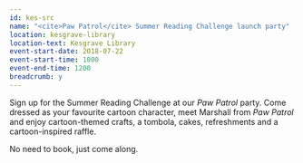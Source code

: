 ```yaml
---
id: kes-src
name: "<cite>Paw Patrol</cite> Summer Reading Challenge launch party"
location: kesgrave-library
location-text: Kesgrave Library
event-start-date: 2018-07-22
event-start-time: 1000
event-end-time: 1200
breadcrumb: y
---
```


Sign up for the Summer Reading Challenge at our <cite>Paw Patrol</cite> party. Come dressed as your favourite cartoon character, meet Marshall from <cite>Paw Patrol</cite> and enjoy cartoon-themed crafts, a tombola, cakes, refreshments and a cartoon-inspired raffle.

No need to book, just come along.
